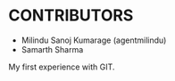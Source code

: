 CONTRIBUTORS
============

 - Milindu Sanoj Kumarage (agentmilindu)
 - Samarth Sharma 

My first experience with GIT.
